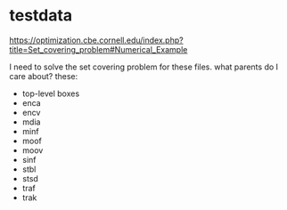 # testdata

<https://optimization.cbe.cornell.edu/index.php?title=Set_covering_problem#Numerical_Example>

I need to solve the set covering problem for these files. what parents do I
care about? these:

- top-level boxes
- enca
- encv
- mdia
- minf
- moof
- moov
- sinf
- stbl
- stsd
- traf
- trak
